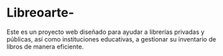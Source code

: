 # Libreoarte-
Este es un proyecto web diseñado para ayudar a librerías privadas y públicas, así como instituciones educativas, a gestionar su inventario de libros de manera eficiente.
